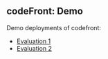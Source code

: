 ## codeFront: Demo
Demo deployments of codefront:
* [Evaluation 1](./eval1)
* [Evaluation 2](./eval2)

